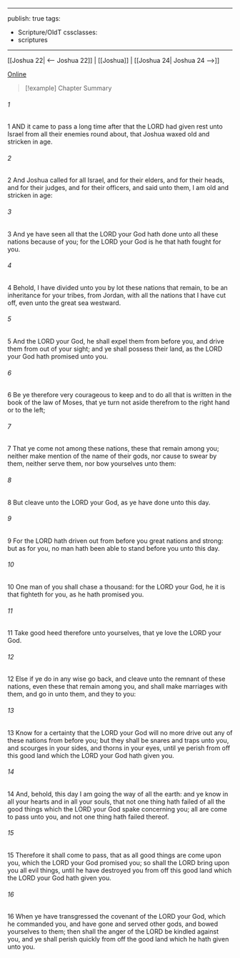 

---
publish: true
tags:
  - Scripture/OldT
cssclasses:
  - scriptures
---
[[Joshua 22| <-- Joshua 22]] | [[Joshua]] | [[Joshua 24| Joshua 24 -->]]

[Online](https://churchofjesuschrist.org/study/scriptures/ot/josh/23?lang=eng)

>[!example] Chapter Summary
>
###### 1
1 AND it came to pass a long time after that the LORD had given rest unto Israel from all their enemies round about, that Joshua waxed old and stricken in age.
###### 2
2 And Joshua called for all Israel, and for their elders, and for their heads, and for their judges, and for their officers, and said unto them, I am old and stricken in age:
###### 3
3 And ye have seen all that the LORD your God hath done unto all these nations because of you; for the LORD your God is he that hath fought for you.
###### 4
4 Behold, I have divided unto you by lot these nations that remain, to be an inheritance for your tribes, from Jordan, with all the nations that I have cut off, even unto the great sea westward.
###### 5
5 And the LORD your God, he shall expel them from before you, and drive them from out of your sight; and ye shall possess their land, as the LORD your God hath promised unto you.
###### 6
6 Be ye therefore very courageous to keep and to do all that is written in the book of the law of Moses, that ye turn not aside therefrom to the right hand or to the left;
###### 7
7 That ye come not among these nations, these that remain among you; neither make mention of the name of their gods, nor cause to swear by them, neither serve them, nor bow yourselves unto them:
###### 8
8 But cleave unto the LORD your God, as ye have done unto this day.
###### 9
9 For the LORD hath driven out from before you great nations and strong: but as for you, no man hath been able to stand before you unto this day.
###### 10
10 One man of you shall chase a thousand: for the LORD your God, he it is that fighteth for you, as he hath promised you.
###### 11
11 Take good heed therefore unto yourselves, that ye love the LORD your God.
###### 12
12 Else if ye do in any wise go back, and cleave unto the remnant of these nations, even these that remain among you, and shall make marriages with them, and go in unto them, and they to you:
###### 13
13 Know for a certainty that the LORD your God will no more drive out any of these nations from before you; but they shall be snares and traps unto you, and scourges in your sides, and thorns in your eyes, until ye perish from off this good land which the LORD your God hath given you.
###### 14
14 And, behold, this day I am going the way of all the earth: and ye know in all your hearts and in all your souls, that not one thing hath failed of all the good things which the LORD your God spake concerning you; all are come to pass unto you, and not one thing hath failed thereof.
###### 15
15 Therefore it shall come to pass, that as all good things are come upon you, which the LORD your God promised you; so shall the LORD bring upon you all evil things, until he have destroyed you from off this good land which the LORD your God hath given you.
###### 16
16 When ye have transgressed the covenant of the LORD your God, which he commanded you, and have gone and served other gods, and bowed yourselves to them; then shall the anger of the LORD be kindled against you, and ye shall perish quickly from off the good land which he hath given unto you.



